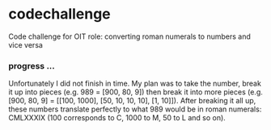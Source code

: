 # codechallenge
Code challenge for OIT role: converting roman numerals to numbers and vice versa

### progress ...
Unfortunately I did not finish in time. My plan was to take the number, break it up into pieces (e.g. 989 = [900, 80, 9]) then break it into more pieces (e.g. [900, 80, 9] = [[100, 1000], [50, 10, 10, 10], [1, 10]]). After breaking it all up, these numbers translate perfectly to what 989 would be in roman numerals: CMLXXXIX (100 corresponds to C, 1000 to M, 50 to L and so on).
